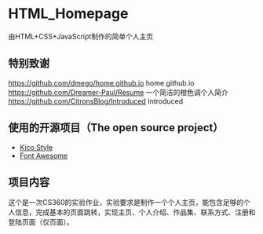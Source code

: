 # HTML_Homepage
由HTML+CSS+JavaScript制作的简单个人主页

## 特别致谢
https://github.com/dmego/home.github.io home.github.io<br/>
https://github.com/Dreamer-Paul/Resume 一个简洁的橙色调个人简介 <br/>
https://github.com/CitronsBlog/Introduced Introduced<br/>

## 使用的开源项目（The open source project）
 - [Kico Style](https://github.com/Dreamer-Paul/Kico-Style)
 - [Font Awesome](https://github.com/FortAwesome/Font-Awesome)

## 项目内容
这个是一次CS360的实验作业，实验要求是制作一个个人主页，能包含足够的个人信息，完成基本的页面跳转，实现主页、个人介绍、作品集、联系方式、注册和登陆页面（仅页面）。
